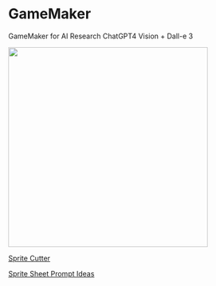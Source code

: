 # GameMaker
GameMaker for AI Research
ChatGPT4 Vision + Dall-e 3

<img src="https://raw.githubusercontent.com/williamedwardhahn/GameMaker/main/DALL%C2%B7E%202023-10-16%2020.34.42%20-%20Pixel%20art%20spritesheet%20surrounded%20by%20a%20broad%20blank%20border%2C%20presenting%2025%20items%20related%20to%20the%20Dreamer's%20journey.%20This%20comprises%20dream%20tools%2C%20enchanted%20.png" width=400>

[Sprite Cutter](https://github.com/williamedwardhahn/GameMaker/blob/main/spritesheet_cutter5.py)


[Sprite Sheet Prompt Ideas](https://github.com/williamedwardhahn/GameMaker/blob/main/SpriteSheetPrompts.md)
